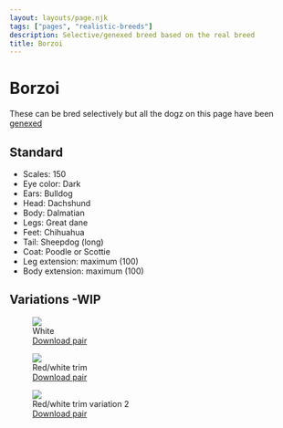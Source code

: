 ```yaml
---
layout: layouts/page.njk
tags: ["pages", "realistic-breeds"]
description: Selective/genexed breed based on the real breed
title: Borzoi
---
```

# Borzoi
These can be bred selectively but all the dogz on this page have been [genexed](/genex)

## Standard

- Scales: 150
- Eye color: Dark
- Ears: Bulldog
- Head: Dachshund
- Body: Dalmatian
- Legs: Great dane
- Feet: Chihuahua
- Tail: Sheepdog (long)
- Coat: Poodle or Scottie
- Leg extension: maximum (100)
- Body extension: maximum (100)

## Variations -WIP

<div class="breed-pics">

  <div>
    <figure>
      <img src="https://cdn.glitch.com/e8c48446-7221-44a1-aabd-d809cd1d1e34%2Fwhiteborzoi.png?v=1628655501433" >
      <figcaption>White<br/>
       <a href="https://cdn.glitch.com/e8c48446-7221-44a1-aabd-d809cd1d1e34%2Faff.zip?v=1628641955463">Download pair</a></figcaption>
    </figure>
  </div>
  <div>
    <figure>
      <img src="https://cdn.glitch.com/e8c48446-7221-44a1-aabd-d809cd1d1e34%2Fredborzoi.png?v=1628655512332" >
      <figcaption>Red/white trim<br/>
       <a href="https://cdn.glitch.com/e8c48446-7221-44a1-aabd-d809cd1d1e34%2Fborzoi-red-white.zip?v=1628655587853">Download pair</a></figcaption>
    </figure>
  </div>
  <div>
    <figure>
      <img src="https://cdn.glitch.com/e8c48446-7221-44a1-aabd-d809cd1d1e34%2Fborzoi-red-white-2.png?v=1628657975999" >
      <figcaption>Red/white trim variation 2<br/>
       <a href="https://cdn.glitch.com/e8c48446-7221-44a1-aabd-d809cd1d1e34%2Fborzoi-red-white2.zip?v=1628658011890">Download pair</a></figcaption>
    </figure>
  </div>
</div>

